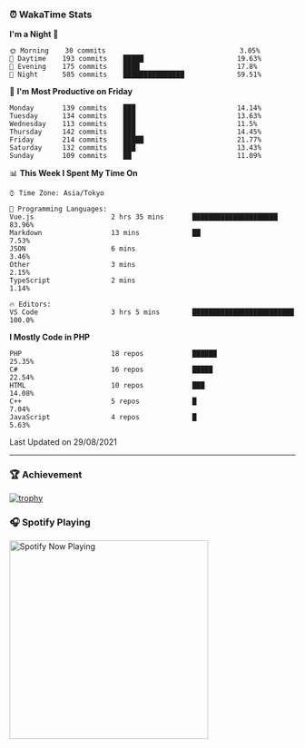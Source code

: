 ### ⏰ WakaTime Stats


<!--START_SECTION:waka-->
**I'm a Night 🦉** 

```text
🌞 Morning    30 commits                                 3.05% 
🌆 Daytime    193 commits    █████                       19.63% 
🌃 Evening    175 commits    ████                        17.8% 
🌙 Night      585 commits    ███████████████             59.51%

```
📅 **I'm Most Productive on Friday** 

```text
Monday       139 commits    ███                         14.14% 
Tuesday      134 commits    ███                         13.63% 
Wednesday    113 commits    ███                         11.5% 
Thursday     142 commits    ███                         14.45% 
Friday       214 commits    █████                       21.77% 
Saturday     132 commits    ███                         13.43% 
Sunday       109 commits    ██                          11.09%

```


📊 **This Week I Spent My Time On** 

```text
⌚︎ Time Zone: Asia/Tokyo

💬 Programming Languages: 
Vue.js                   2 hrs 35 mins       █████████████████████       83.96% 
Markdown                 13 mins             ██                          7.53% 
JSON                     6 mins                                          3.46% 
Other                    3 mins                                          2.15% 
TypeScript               2 mins                                          1.14%

🔥 Editors: 
VS Code                  3 hrs 5 mins        █████████████████████████   100.0%

```

**I Mostly Code in PHP** 

```text
PHP                      18 repos            ██████                      25.35% 
C#                       16 repos            █████                       22.54% 
HTML                     10 repos            ███                         14.08% 
C++                      5 repos             █                           7.04% 
JavaScript               4 repos             █                           5.63%

```



 Last Updated on 29/08/2021
<!--END_SECTION:waka-->

---

### 🏆 Achievement

[![trophy](https://github-profile-trophy.vercel.app/?username=Slime-hatena&theme=flat&no-bg=true&no-frame=true&column=8)](https://github.com/ryo-ma/github-profile-trophy)

### 🎧 Spotify Playing

[<img src="https://spotify-now-playing-slime-hatena.vercel.app/api/spotify-playing" alt="Spotify Now Playing" width="350" />](https://open.spotify.com/user/slime_hatena)

<!--
**Slime-hatena/Slime-hatena** is a ✨ _special_ ✨ repository because its `README.md` (this file) appears on your GitHub profile.

Here are some ideas to get you started:

- 🔭 I’m currently working on ...
- 🌱 I’m currently learning ...
- 👯 I’m looking to collaborate on ...
- 🤔 I’m looking for help with ...
- 💬 Ask me about ...
- 📫 How to reach me: ...
- 😄 Pronouns: ...
- ⚡ Fun fact: ...
-->
